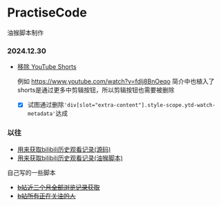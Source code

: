 # PractiseCode
油猴脚本制作
### 2024.12.30

* [移除 YouTube Shorts](https://greasyfork.org/zh-CN/scripts/522057-remove-youtube-shorts)
  
  例如 https://www.youtube.com/watch?v=fdlj8BnOeqo 简介中也植入了shorts是通过更多中剪辑按钮，所以剪辑按钮也需要被删除
  - [x] 试图通过删除`'div[slot="extra-content"].style-scope.ytd-watch-metadata'`达成

### 以往

* [用来获取bilibili历史观看记录(源码)](https://github.com/strangeZombies/PractiseCode/blob/main/js/B%E7%AB%99%E8%A7%82%E7%9C%8B%E5%86%85%E5%AE%B9%E7%BB%9F%E8%AE%A1-%E6%88%91%E7%9A%84%E6%97%B6%E9%97%B4%E4%B8%8D%E8%A7%81%E4%BA%86-0.1.0.js)
* [用来获取bilibili历史观看记录(油猴脚本)](https://greasyfork.org/zh-CN/scripts/460357-b%E7%AB%99%E8%A7%82%E7%9C%8B%E5%86%85%E5%AE%B9%E7%BB%9F%E8%AE%A1-%E6%88%91%E7%9A%84%E6%97%B6%E9%97%B4%E4%B8%8D%E8%A7%81%E4%BA%86)

自己写的一些脚本

* ~~[b站近三个月全部浏览记录获取](https://github.com/strangeZombies/PractiseCode/blob/main/js/fetchAllBilibiliHistory.js)~~
* ~~[b站所有正在关注的人](https://github.com/strangeZombies/PractiseCode/blob/main/js/fetchAllBilibiliFollowings.js)~~
